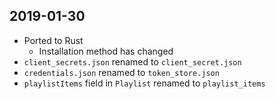 ## 2019-01-30

- Ported to Rust
  - Installation method has changed
- `client_secrets.json` renamed to `client_secret.json`
- `credentials.json` renamed to `token_store.json`
- `playlistItems` field in `Playlist` renamed to `playlist_items`
